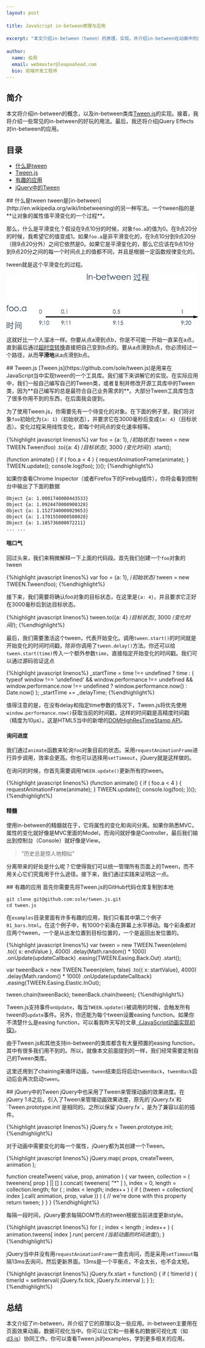 ```yaml
---
layout: post

title: JavaScript in-between原理与应用

excerpt: "本文介绍in-between（tween）的原理，实现。并介绍in-between在动画中的应用。"

author:
  name: 伯周
  email: webmaster@leapoahead.com
  bio: 前端开发工程师
---
```


## 简介
本文将介绍in-between的概念，以及in-between类库[Tween.js](https://github.com/sole/tween.js)的实现。接着，我将介绍一些常见的in-between的好玩的用法。最后，我还将介绍jQuery Effects对in-between的应用。

## 目录

- [什么是tween](#什么是tween)
- [Tween.js](#Tween.js)
- [有趣的应用](#有趣的应用)
- [jQuery中的Tween](#jQuery中的Tween)

<div id="什么是tween"></div>
## 什么是tween
tween是[in-between](http://en.wikipedia.org/wiki/Inbetweening)的另一种写法。一个tween指的是**让对象的属性值平滑变化的一个过程**。

那么，什么是平滑变化？假设在9点10分的时候，对象`foo.a`的值为0。在9点20分的时候，我希望它的值变成1。如果`foo.a`是非平滑变化的，在9点10分到9点20分（除9点20分外）之间它依然是0。如果它是平滑变化的，那么它应该在9点10分到9点20分之间的每一个时间点上的值都不同，并且是根据一定函数规律变化的。

tween就是这个平滑变化的过程。

<img src="/images/2014-05-12-javascript-in-between/1.png" alt="平滑变化示意图" class="img-responsive">

这就好比一个人溜冰一样。你要从点a滑到点b，你是不可能一开始一直呆在a点，直到最后通过[超时空转换](http://www.baike.com/wiki/%E8%B6%85%E6%97%B6%E7%A9%BA%E8%BD%AC%E6%8D%A2)直接把自己变到b点的。要从a点滑到b点，你必须经过一个路径，从而**平滑地**从a点滑到b点。

<div id="Tween.js"></div>
## Tween.js
[Tween.js](https://github.com/sole/tween.js)是用来在JavaScript当中实现tween的一个工具库。我们接下来讲解它的实现。在实际应用中，我们一般自己编写自己的Tween类，或者复制并修改开源工具库中的Tween类，因为**自己编写的总是最符合自己业务需求的**。大部分Tween工具库包含了很多你用不到的东西，在后面我会提到。

为了使用Tween.js，你需要先有一个待变化的对象。在下面的例子里，我们将对象`foo`初始化为`{a: 1}`（初始状态），并要求它在3000毫秒后变成`{a: 4}`（目标状态）。变化过程采用线性变化，即每个时间点的变化速率相等。

{%highlight javascript linenos%}
var foo = {a: 1}, /*初始状态*/
  tween = new TWEEN.Tween(foo)
    .to({a: 4} /*目标状态*/, 3000 /*变化时间*/)
    .start();

  (function animate() {
    if ( foo.a < 4 ) {
      requestAnimationFrame(animate);
    }
    TWEEN.update();
    console.log(foo);
  })();
{%endhighlight%}

如果你查看Chrome Inspector（或者Firefox下的Firebug插件），你将会看到控制台中输出了下面的数据

    Object {a: 1.0001740000443533} 
    Object {a: 1.0924470000900328} 
    Object {a: 1.1527340000029653} 
    Object {a: 1.1701550000580028} 
    Object {a: 1.185736000072211}
    ... ...

#### 喘口气

回过头来，我们来稍微解释一下上面的代码段。首先我们创建一个`foo`对象的tween

{%highlight javascript linenos%}
var foo = {a: 1}, /*初始状态*/
  tween = new TWEEN.Tween(foo);
{%endhighlight%}

接下来，我们需要将确认foo对象的目标状态，在这里是`{a: 4}`，并且要求它正好在3000毫秒后到达目标状态。

{%highlight javascript linenos%}
tween.to({a: 4} /*目标状态*/, 3000 /*变化时间*/);
{%endhighlight%}

最后，我们需要激活这个tween，代表开始变化。调用`tween.start()`的时间就是开始变化的时间时间戳，除非你调用了`tween.delay()`方法。你还可以给`tween.start(time)`传入一个额外参数`time`，直接指定开始变化的时间戳。我们可以通过源码验证这点

{%highlight javascript linenos%}
_startTime = time !== undefined ? time : ( typeof window !== 'undefined' && window.performance !== undefined && window.performance.now !== undefined ? window.performance.now() : Date.now() );
_startTime += _delayTime;
{%endhighlight%}

值得注意的是，在没有delay和指定time参数的情况下，Tween.js将优先使用`window.performance.now()`获取当前的时间戳，这样的时间戳是高精度时间戳（精度为10μs）。这是HTML5当中的新增的[DOMHighResTimeStamp API](https://developer.mozilla.org/en-US/docs/Web/API/DOMHighResTimeStamp)。

#### 询问进度

我们通过`animate`函数来轮询`foo`对象目前的状态。采用`requestAnimationFrame`进行异步调用，效率会更高。你也可以选择用`setTimeout`，jQuery就是这样做的。

在询问的时候，你首先需要调用`TWEEN.update()`更新所有的tween。

{%highlight javascript linenos%}
(function animate() {
  if ( foo.a < 4 ) {
    requestAnimationFrame(animate);
  }
  TWEEN.update();
  console.log(foo);
})();
{%endhighlight%}

#### 精髓
使用in-between的精髓就在于，它将属性的变化和询问分离。如果你熟悉MVC，属性的变化就好像是MVC里面的Model，而询问就好像是Controller，最后我们输出到控制台（Console）就好像是View。

> “历史总是惊人地相似”

分离带来的好处是什么呢？它使得我们可以统一管理所有页面上的Tween，而不用关心它们究竟用于什么途径。接下来，我们通过实践来证明这一点。

<div id="有趣的应用"></div>
## 有趣的应用
首先你需要先将Tween.js的GitHub代码仓库复制到本地

    git clone git@github.com:sole/tween.js.git
    cd tween.js

在`examples`目录里面有许多有趣的应用，我们只看其中第二个例子`01_bars.html`。在这个例子中，有1000个彩条在屏幕上水平移动。每个彩条都对应两个tween，一个是从出发位置到目标位置的，一个是返回出发位置的。

{%highlight javascript linenos%}
var tween = new TWEEN.Tween(elem)
  .to({ x: endValue }, 4000)
  .delay(Math.random() * 1000)
  .onUpdate(updateCallback)
  .easing(TWEEN.Easing.Back.Out)
  .start();

var tweenBack = new TWEEN.Tween(elem, false)
  .to({ x: startValue}, 4000)
  .delay(Math.random() * 1000)
  .onUpdate(updateCallback)
  .easing(TWEEN.Easing.Elastic.InOut);

tween.chain(tweenBack);
tweenBack.chain(tween);
{%endhighlight%}

Tween.js支持事件`onUpdate`，每当`TWEEN.update()`被调用的时候，会触发所有tween的`update`事件。另外，你还能为每个tween设置easing function。如果你不清楚什么是easing function，可以看我昨天写的文章[《JavaScript动画实现初探》](/2014/05/11/getting-started-with-implementations-of-script-based-animations/)。

由于Tween.js和其他支持in-between的类库都含有大量预置的easing function，其中有很多我们用不到的。所以，就像本文前面提到的一样，我们经常需要定制自己的Tween类库。

这里还用到了chaining来循环动画，`tween`结束后将启动`tweenBack`，`tweenBack`启动后会再次启动`tween`。

<div id="jQuery中的Tween"></div>
## jQuery中的Tween
jQuery中也采用了Tween来管理动画的效果进度。在jQuery 1.8之后，引入了Tween来管理动画效果进度，原先的`jQuery.fx`和`Tween.prototype.init`是相同的。之所以保留`jQuery.fx`，是为了兼容以前的插件。

{%highlight javascript linenos%}
jQuery.fx = Tween.prototype.init;
{%endhighlight%}

对于动画中需要变化的每一个属性，jQuery都为其创建一个Tween。

{%highlight javascript linenos%}
jQuery.map( props, createTween, animation );

function createTween( value, prop, animation ) {
  var tween,
    collection = ( tweeners[ prop ] || [] ).concat( tweeners[ "*" ] ),
    index = 0,
    length = collection.length;
  for ( ; index < length; index++ ) {
    if ( (tween = collection[ index ].call( animation, prop, value )) ) {
      // we're done with this property
      return tween;
    }
  }
}
{%endhighlight%}

每隔一段时间，jQuery要求每隔DOM节点的tween根据当前进度更新style。

{%highlight javascript linenos%}
for ( ; index < length ; index++ ) {
  animation.tweens[ index ].run( percent /*当前动画的时间进度*/);
}
{%endhighlight%}

jQuery当中并没有用`requestAnimationFrame`一直去询问，而是采用`setTimeout`每隔13ms去询问，然后更新界面。13ms是一个平衡点，不会太长，也不会太短。

{%highlight javascript linenos%}
jQuery.fx.start = function() {
  if ( !timerId ) {
    timerId = setInterval( jQuery.fx.tick, jQuery.fx.interval );
  }
};
{%endhighlight%}

## 总结
本文介绍了in-between，并介绍了它的原理以及一些应用。in-between主要用在页面效果动画，数据可视化当中。你可以让它和一些著名的数据可视化库（如[d3.js](http://d3js.org/)）协同工作。你可以查看Tween.js的examples，学到更多相关的应用。

